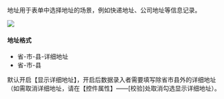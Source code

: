 地址用于表单中选择地址的场景，例如快递地址、公司地址等信息记录。

![](../img/6-1-8i1.png)

#### 地址格式
* 省-市-县-详细地址
* 省-市-县

默认开启【显示详细地址】，开启后数据录入者需要填写除省市县外的详细地址（如需取消详细地址，请在【控件属性】——[校验]处取消勾选显示详细地址）。
